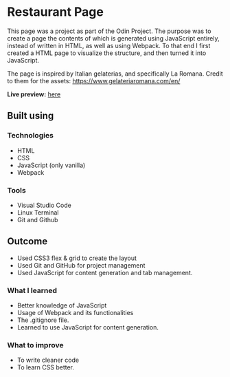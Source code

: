 # Restaurant Page

This page was a project as part of the Odin Project. 
The purpose was to create a page the contents of which is generated using JavaScript entirely, instead of written in HTML, as well as using Webpack.
To that end I first created a HTML page to visualize the structure, and then turned it into JavaScript. 

The page is inspired by Italian gelaterias, and specifically La Romana. Credit to them for the assets: https://www.gelateriaromana.com/en/

**Live preview:** [here](https://marcusbodenholm.github.io/restaurantPage/)

## Built using

### Technologies
* HTML
* CSS
* JavaScript (only vanilla)
* Webpack

### Tools
* Visual Studio Code
* Linux Terminal
* Git and Github

## Outcome

* Used CSS3 flex & grid to create the layout
* Used Git and GitHub for project management
* Used JavaScript for content generation and tab management.


### What I learned
* Better knowledge of JavaScript
* Usage of Webpack and its functionalities
* The .gitignore file. 
* Learned to use JavaScript for content generation.

### What to improve
* To write cleaner code
* To learn CSS better.

